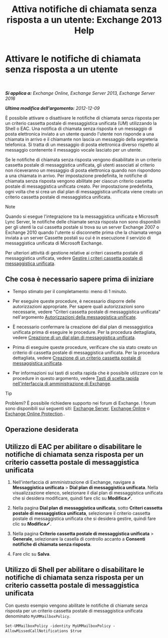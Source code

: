 ﻿---
title: 'Attiva notifiche di chiamata senza risposta a un utente: Exchange 2013 Help'
TOCTitle: Attivare le notifiche di chiamata senza risposta a un utente
ms:assetid: aa0cbb60-5422-474f-af16-621aade31c1f
ms:mtpsurl: https://technet.microsoft.com/it-it/library/Bb232159(v=EXCHG.150)
ms:contentKeyID: 52057309
ms.date: 05/22/2018
mtps_version: v=EXCHG.150
ms.translationtype: MT
---

# Attivare le notifiche di chiamata senza risposta a un utente

 

_**Si applica a:** Exchange Online, Exchange Server 2013, Exchange Server 2016_

_**Ultima modifica dell'argomento:** 2012-12-09_

È possibile attivare o disattivare le notifiche di chiamata senza risposta per un criterio cassetta postale di messaggistica unificata (UM) utilizzando la Shell o EAC. Una notifica di chiamata senza risposta è un messaggio di posta elettronica inviato a un utente quando l'utente non risponde a una chiamata in arrivo e il chiamante non lascia un messaggio della segreteria telefonica. Si tratta di un messaggio di posta elettronica diverso rispetto al messaggio contenente il messaggio vocale lasciato per un utente.

Se le notifiche di chiamata senza risposta vengono disabilitate in un criterio cassetta postale di messaggistica unificata, gli utenti associati al criterio non riceveranno un messaggio di posta elettronica quando non rispondono a una chiamata in arrivo. Per impostazione predefinita, le notifiche di chiamata senza risposta vengono abilitate per ciascun criterio cassetta postale di messaggistica unificata creato. Per impostazione predefinita, ogni volta che si crea un dial plan di messaggistica unificata viene creato un criterio cassetta postale di messaggistica unificata.


> [!NOTE]
> Quando si esegue l'integrazione tra la messaggistica unificata e Microsoft Lync Server, le notifiche delle chiamate senza risposta non sono disponibili per gli utenti la cui cassetta postale si trova su un server Exchange 2007 o Exchange 2010 quando l'utente si disconnette prima che la chiamata venga inviata a un server Cassette postali su cui è in esecuzione il servizio di messaggistica unificata di Microsoft Exchange.



Per ulteriori attività di gestione relative ai criteri cassetta postale di messaggistica unificata, vedere [Gestire i criteri cassetta postale di messaggistica unificata](manage-a-um-mailbox-policy-exchange-2013-help.md).

## Che cosa è necessario sapere prima di iniziare

  - Tempo stimato per il completamento: meno di 1 minuto.

  - Per eseguire queste procedure, è necessario disporre delle autorizzazioni appropriate. Per sapere quali autorizzazioni sono necessarie, vedere "Criteri cassetta postale di messaggistica unificata" nell'argomento [Autorizzazioni della messaggistica unificate](unified-messaging-permissions-exchange-2013-help.md).

  - È necessario confermare la creazione del dial plan di messaggistica unificata prima di eseguire le procedure. Per la procedura dettagliata, vedere [Creazione di un dial plan di messaggistica unificata](create-a-um-dial-plan-exchange-2013-help.md).

  - Prima di eseguire queste procedure, verificare che sia stato creato un criterio di cassetta postale di messaggistica unificata. Per la procedura dettagliata, vedere [Creazione di un criterio cassetta postale di messaggistica unificata](create-a-um-mailbox-policy-exchange-2013-help.md).

  - Per informazioni sui tasti di scelta rapida che è possibile utilizzare con le procedure in questo argomento, vedere [Tasti di scelta rapida nell'interfaccia di amministrazione di Exchange](keyboard-shortcuts-in-the-exchange-admin-center-exchange-online-protection-help.md).


> [!TIP]
> Problemi? È possibile richiedere supporto nei forum di Exchange. I forum sono disponibili sui seguenti siti: <A href="https://go.microsoft.com/fwlink/p/?linkid=60612">Exchange Server</A>, <A href="https://go.microsoft.com/fwlink/p/?linkid=267542">Exchange Online</A> o <A href="https://go.microsoft.com/fwlink/p/?linkid=285351">Exchange Online Protection</A>..



## Operazione desiderata

## Utilizzo di EAC per abilitare o disabilitare le notifiche di chiamata senza risposta per un criterio cassetta postale di messaggistica unificata

1.  Nell'interfaccia di amministrazione di Exchange, navigare a **Messaggistica unificata** \> **Dial plan di messaggistica unificata**. Nella visualizzazione elenco, selezionare il dial plan di messaggistica unificata che si desidera modificare, quindi fare clic su **Modifica**![Icona Modifica](images/JJ218640.6f53ccb2-1f13-4c02-bea0-30690e6ea71d(EXCHG.150).gif "Icona Modifica").

2.  Nella pagina **Dial plan di messaggistica unificata**, sotto **Criteri cassetta postale di messaggistica unificata**, selezionare il criterio cassetta postale di messaggistica unificata che si desidera gestire, quindi fare clic su **Modifica**![Icona Modifica](images/JJ218640.6f53ccb2-1f13-4c02-bea0-30690e6ea71d(EXCHG.150).gif "Icona Modifica").

3.  Nella pagina **Criterio cassetta postale di messaggistica unificata** \> **Generale**, selezionare la casella di controllo accanto a **Consenti notifiche di chiamata senza risposta**.

4.  Fare clic su **Salva**.

## Utilizzo di Shell per abilitare o disabilitare le notifiche di chiamata senza risposta per un criterio cassetta postale di messaggistica unificata

Con questo esempio vengono abilitate le notifiche di chiamate senza risposta per un criterio cassetta postale di messaggistica unificata denominato `MyUMMailboxPolicy`.

    Set-UMMailboxPolicy -identity MyUMMailboxPolicy -AllowMissedCallNotifications $true

